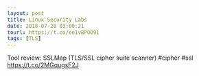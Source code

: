 ```yaml
---
layout: post
title: Linux Security Labs
date: 2018-07-28 03:00:21
tourl: https://t.co/ee1vBPOO91
tags: [TLS]
---
```

Tool review: SSLMap (TLS/SSL cipher suite scanner) #cipher #ssl https://t.co/2MGqugsF2J